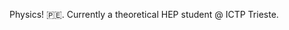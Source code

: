 Physics! :peru:. Currently a theoretical HEP student @ ICTP Trieste.

<!---
jquenta/jquenta is a ✨ special ✨ repository because its `README.md` (this file) appears on your GitHub profile.
You can click the Preview link to take a look at your changes.
--->
